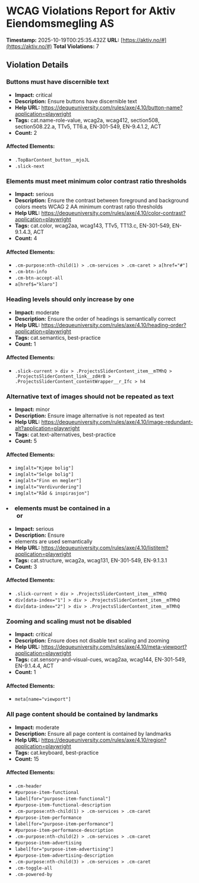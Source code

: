 # WCAG Violations Report for Aktiv Eiendomsmegling AS

**Timestamp:** 2025-10-19T00:25:35.432Z
**URL:** [https://aktiv.no/#](https://aktiv.no/#)
**Total Violations:** 7

## Violation Details

### Buttons must have discernible text

- **Impact:** critical
- **Description:** Ensure buttons have discernible text
- **Help URL:** https://dequeuniversity.com/rules/axe/4.10/button-name?application=playwright
- **Tags:** cat.name-role-value, wcag2a, wcag412, section508, section508.22.a, TTv5, TT6.a, EN-301-549, EN-9.4.1.2, ACT
- **Count:** 2

#### Affected Elements:

- `.TopBarContent_button__mjoJL`
- `.slick-next`

### Elements must meet minimum color contrast ratio thresholds

- **Impact:** serious
- **Description:** Ensure the contrast between foreground and background colors meets WCAG 2 AA minimum contrast ratio thresholds
- **Help URL:** https://dequeuniversity.com/rules/axe/4.10/color-contrast?application=playwright
- **Tags:** cat.color, wcag2aa, wcag143, TTv5, TT13.c, EN-301-549, EN-9.1.4.3, ACT
- **Count:** 4

#### Affected Elements:

- `.cm-purpose:nth-child(1) > .cm-services > .cm-caret > a[href="#"]`
- `.cm-btn-info`
- `.cm-btn-accept-all`
- `a[href$="klaro"]`

### Heading levels should only increase by one

- **Impact:** moderate
- **Description:** Ensure the order of headings is semantically correct
- **Help URL:** https://dequeuniversity.com/rules/axe/4.10/heading-order?application=playwright
- **Tags:** cat.semantics, best-practice
- **Count:** 1

#### Affected Elements:

- `.slick-current > div > .ProjectsSliderContent_item__mTMhQ > .ProjectsSliderContent_link__zdHrB > .ProjectsSliderContent_contentWrapper__r_Ifc > h4`

### Alternative text of images should not be repeated as text

- **Impact:** minor
- **Description:** Ensure image alternative is not repeated as text
- **Help URL:** https://dequeuniversity.com/rules/axe/4.10/image-redundant-alt?application=playwright
- **Tags:** cat.text-alternatives, best-practice
- **Count:** 5

#### Affected Elements:

- `img[alt="Kjøpe bolig"]`
- `img[alt="Selge bolig"]`
- `img[alt="Finn en megler"]`
- `img[alt="Verdivurdering"]`
- `img[alt="Råd & inspirasjon"]`

### <li> elements must be contained in a <ul> or <ol>

- **Impact:** serious
- **Description:** Ensure <li> elements are used semantically
- **Help URL:** https://dequeuniversity.com/rules/axe/4.10/listitem?application=playwright
- **Tags:** cat.structure, wcag2a, wcag131, EN-301-549, EN-9.1.3.1
- **Count:** 3

#### Affected Elements:

- `.slick-current > div > .ProjectsSliderContent_item__mTMhQ`
- `div[data-index="1"] > div > .ProjectsSliderContent_item__mTMhQ`
- `div[data-index="2"] > div > .ProjectsSliderContent_item__mTMhQ`

### Zooming and scaling must not be disabled

- **Impact:** critical
- **Description:** Ensure <meta name="viewport"> does not disable text scaling and zooming
- **Help URL:** https://dequeuniversity.com/rules/axe/4.10/meta-viewport?application=playwright
- **Tags:** cat.sensory-and-visual-cues, wcag2aa, wcag144, EN-301-549, EN-9.1.4.4, ACT
- **Count:** 1

#### Affected Elements:

- `meta[name="viewport"]`

### All page content should be contained by landmarks

- **Impact:** moderate
- **Description:** Ensure all page content is contained by landmarks
- **Help URL:** https://dequeuniversity.com/rules/axe/4.10/region?application=playwright
- **Tags:** cat.keyboard, best-practice
- **Count:** 15

#### Affected Elements:

- `.cm-header`
- `#purpose-item-functional`
- `label[for="purpose-item-functional"]`
- `#purpose-item-functional-description`
- `.cm-purpose:nth-child(1) > .cm-services > .cm-caret`
- `#purpose-item-performance`
- `label[for="purpose-item-performance"]`
- `#purpose-item-performance-description`
- `.cm-purpose:nth-child(2) > .cm-services > .cm-caret`
- `#purpose-item-advertising`
- `label[for="purpose-item-advertising"]`
- `#purpose-item-advertising-description`
- `.cm-purpose:nth-child(3) > .cm-services > .cm-caret`
- `.cm-toggle-all`
- `.cm-powered-by`
